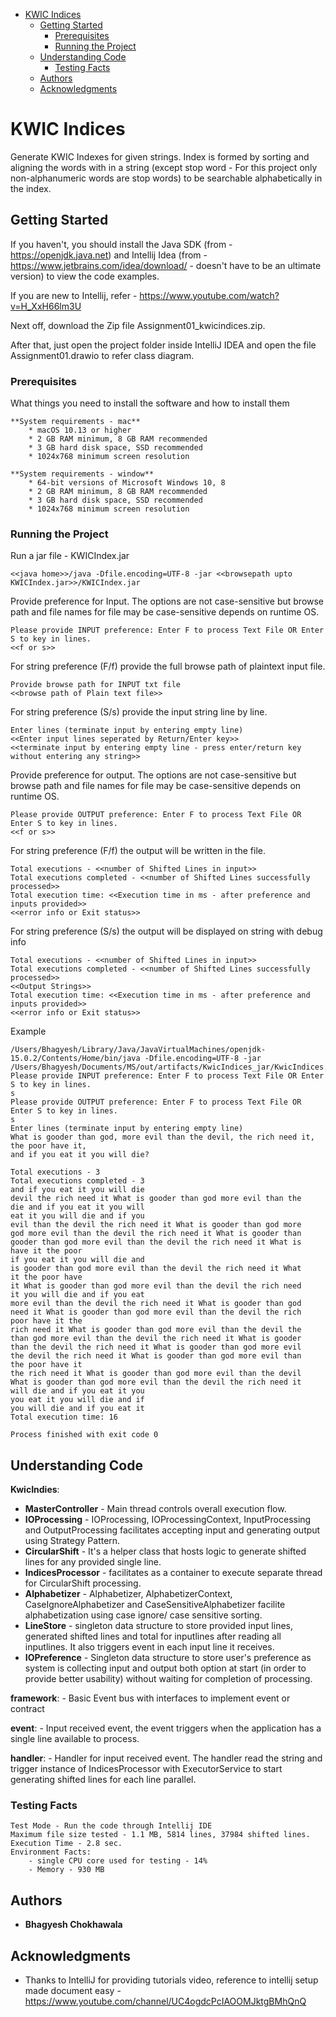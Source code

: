 - [KWIC Indices](#kwic-indices)
  * [Getting Started](#getting-started)
    + [Prerequisites](#prerequisites)
    + [Running the Project](#running-the-project)
  * [Understanding Code](#understanding-code)
    + [Testing Facts](#testing-facts)
  * [Authors](#authors)
  * [Acknowledgments](#acknowledgments)
# KWIC Indices

Generate KWIC Indexes for given strings. Index is formed by sorting and aligning the words with in a string (except stop word - For this project only non-alphanumeric words are stop words) to be searchable alphabetically in the index.

## Getting Started

If you haven't, you should install the Java SDK (from - https://openjdk.java.net) and Intellij Idea (from - https://www.jetbrains.com/idea/download/ - doesn't have to be an ultimate version) to view the code examples.

If you are new to Intellij, refer - https://www.youtube.com/watch?v=H_XxH66lm3U 

Next off, download the Zip file Assignment01_kwicindices.zip. 

After that, just open the project folder inside IntelliJ IDEA and open the file Assignment01.drawio to refer class diagram.

### Prerequisites

What things you need to install the software and how to install them

```
**System requirements - mac**
    * macOS 10.13 or higher
    * 2 GB RAM minimum, 8 GB RAM recommended
    * 3 GB hard disk space, SSD recommended
    * 1024x768 minimum screen resolution
```
```
**System requirements - window**
    * 64-bit versions of Microsoft Windows 10, 8
    * 2 GB RAM minimum, 8 GB RAM recommended
    * 3 GB hard disk space, SSD recommended
    * 1024x768 minimum screen resolution
```
### Running the Project

Run a jar file - KWICIndex.jar

```
<<java home>>/java -Dfile.encoding=UTF-8 -jar <<browsepath upto KWICIndex.jar>>/KWICIndex.jar

```

Provide preference for Input. The options are not case-sensitive but browse path and file names for file may be case-sensitive depends on runtime OS.

```
Please provide INPUT preference: Enter F to process Text File OR Enter S to key in lines.
<<f or s>>
```
For string preference (F/f) provide the full browse path of plaintext input file.
```
Provide browse path for INPUT txt file
<<browse path of Plain text file>>
```
For string preference (S/s) provide the input string line by line.
```
Enter lines (terminate input by entering empty line)
<<Enter input lines seperated by Return/Enter key>>
<<terminate input by entering empty line - press enter/return key without entering any string>>
```
Provide preference for output. The options are not case-sensitive but browse path and file names for file may be case-sensitive depends on runtime OS.

```
Please provide OUTPUT preference: Enter F to process Text File OR Enter S to key in lines.
<<f or s>>
```
For string preference (F/f) the output will be written in the file.
```
Total executions - <<number of Shifted Lines in input>>
Total executions completed - <<number of Shifted Lines successfully processed>>
Total execution time: <<Execution time in ms - after preference and inputs provided>>
<<error info or Exit status>>
```
For string preference (S/s) the output will be displayed on string with debug info
```
Total executions - <<number of Shifted Lines in input>>
Total executions completed - <<number of Shifted Lines successfully processed>>
<<Output Strings>>
Total execution time: <<Execution time in ms - after preference and inputs provided>>
<<error info or Exit status>>
```
Example
```
/Users/Bhagyesh/Library/Java/JavaVirtualMachines/openjdk-15.0.2/Contents/Home/bin/java -Dfile.encoding=UTF-8 -jar /Users/Bhagyesh/Documents/MS/out/artifacts/KwicIndices_jar/KwicIndices.jar
Please provide INPUT preference: Enter F to process Text File OR Enter S to key in lines.
s
Please provide OUTPUT preference: Enter F to process Text File OR Enter S to key in lines.
s
Enter lines (terminate input by entering empty line)
What is gooder than god, more evil than the devil, the rich need it,
the poor have it,
and if you eat it you will die? 

Total executions - 3
Total executions completed - 3
and if you eat it you will die
devil the rich need it What is gooder than god more evil than the
die and if you eat it you will
eat it you will die and if you
evil than the devil the rich need it What is gooder than god more
god more evil than the devil the rich need it What is gooder than
gooder than god more evil than the devil the rich need it What is
have it the poor
if you eat it you will die and
is gooder than god more evil than the devil the rich need it What
it the poor have
it What is gooder than god more evil than the devil the rich need
it you will die and if you eat
more evil than the devil the rich need it What is gooder than god
need it What is gooder than god more evil than the devil the rich
poor have it the
rich need it What is gooder than god more evil than the devil the
than god more evil than the devil the rich need it What is gooder
than the devil the rich need it What is gooder than god more evil
the devil the rich need it What is gooder than god more evil than
the poor have it
the rich need it What is gooder than god more evil than the devil
What is gooder than god more evil than the devil the rich need it
will die and if you eat it you
you eat it you will die and if
you will die and if you eat it
Total execution time: 16

Process finished with exit code 0

```
## Understanding Code
**KwicIndies**:
* **MasterController** - Main thread controls overall execution flow.
* **IOProcessing** - IOProcessing, IOProcessingContext, InputProcessing and OutputProcessing facilitates accepting input and generating output using Strategy Pattern.
* **CircularShift** - It's a helper class that hosts logic to generate shifted lines for any provided single line.
* **IndicesProcessor** - facilitates as a container to execute separate thread for CircularShift processing.
* **Alphabetizer** - Alphabetizer, AlphabetizerContext, CaseIgnoreAlphabetizer and CaseSensitiveAlphabetizer facilite alphabetization using case ignore/ case sensitive sorting.
* **LineStore** - singleton data structure to store provided input lines, generated shifted lines and total for inputlines after reading all inputlines. It also triggers event in each input line it receives.
* **IOPreference** - Singleton data structure to store user's preference as system is collecting input and output both option at start (in order to provide better usability) without waiting for completion of processing.

**framework**:
    - Basic Event bus with interfaces to implement event or contract

**event**:
    - Input received event, the event triggers when the application has a single line available to process.

**handler**:
    - Handler for input received event. The handler read the string and trigger instance of IndicesProcessor with ExecutorService to start generating shifted lines for each line parallel.
### Testing Facts

```
Test Mode - Run the code through Intellij IDE
Maximum file size tested - 1.1 MB, 5814 lines, 37984 shifted lines.
Execution Time - 2.8 sec.
Environment Facts:
    - single CPU core used for testing - 14%
    - Memory - 930 MB
```


## Authors

* **Bhagyesh Chokhawala**

## Acknowledgments

* Thanks to IntelliJ for providing tutorials video, reference to intellij setup made document easy - https://www.youtube.com/channel/UC4ogdcPcIAOOMJktgBMhQnQ

